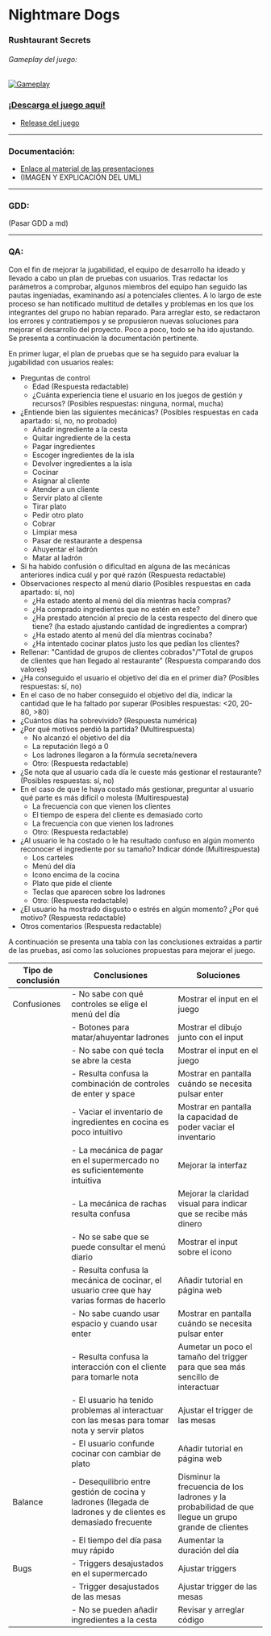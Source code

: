 # Nightmare Dogs
### Rushtaurant Secrets

###### Gameplay del juego:
[![Gameplay](https://imgur.com/LPyujLi.png)](https://drive.google.com/file/d/10_YlJI0IKXg_S6E_47FBobYrS6awHKzf/view?usp=sharing)
### [¡Descarga el juego aquí!](https://ucm-fdi-disia.github.io/Nightmare-Dogs/ "Página web")
- [Release del juego](github.com/UCM-FDI-DISIA/Nightmare-Dogs/releases/latest/ "Release del juego")


------------
### Documentación:
- [Enlace al material de las presentaciones](https://drive.google.com/drive/folders/1a7Z0Bc-AFx-a9P5l2t9r2TmYJNg2jmCD?usp=share_linkhttps://drive.google.com/drive/folders/1a7Z0Bc-AFx-a9P5l2t9r2TmYJNg2jmCD?usp=share_link "Enlace al material de las presentaciones")
- (IMAGEN Y EXPLICACIÓN DEL UML)

------------


### GDD:
(Pasar GDD a md)

------------
### QA:
Con el fin de mejorar la jugabilidad, el equipo de desarrollo ha ideado y llevado a cabo un plan de pruebas con usuarios. Tras redactar los parámetros a comprobar, algunos miembros del equipo han seguido las pautas ingeniadas, examinando así a potenciales clientes. A lo largo de este proceso se han notificado multitud de detalles y problemas en los que los integrantes del grupo no habían reparado. Para arreglar esto, se redactaron los errores y contratiempos y se propusieron nuevas soluciones para mejorar el desarrollo del proyecto. Poco a poco, todo se ha ido ajustando. Se presenta a continuación la documentación pertinente.

En primer lugar, el plan de pruebas que se ha seguido para evaluar la jugabilidad con usuarios reales:
- Preguntas de control
    - Edad (Respuesta redactable)
    - ¿Cuánta experiencia tiene el usuario en los juegos de gestión y recursos? (Posibles respuestas: ninguna, normal, mucha)
- ¿Entiende bien las siguientes mecánicas? (Posibles respuestas en cada apartado: sí, no, no probado)
    - Añadir ingrediente a la cesta	
    - Quitar ingrediente de la cesta	
    - Pagar ingredientes	
    - Escoger ingredientes de la isla	
    - Devolver ingredientes a la isla	
    - Cocinar	
    - Asignar al cliente	
    - Atender a un cliente	
    - Servir plato al cliente	
    - Tirar plato	
    - Pedir otro plato	
    - Cobrar	
    - Limpiar mesa	
    - Pasar de restaurante a despensa	
    - Ahuyentar el ladrón	
    - Matar al ladrón
- Si ha habido confusión o dificultad en alguna de las mecánicas anteriores indica cuál y por qué razón (Respuesta redactable)
- Observaciones respecto al menú diario (Posibles respuestas en cada apartado: sí, no)
    - ¿Ha estado atento al menú del día mientras hacía compras? 	
    - ¿Ha comprado ingredientes que no estén en este?	
    - ¿Ha prestado atención al precio de la cesta respecto del dinero que tiene? (ha estado ajustando cantidad de ingredientes a comprar)	
    - ¿Ha estado atento al menú del día mientras cocinaba?	
    - ¿Ha intentado cocinar platos justo los que pedían los clientes?
- Rellenar: "Cantidad de grupos de clientes cobrados"/"Total de grupos de clientes que han llegado al restaurante" (Respuesta comparando dos valores)
- ¿Ha conseguido el usuario el objetivo del día en el primer día? (Posibles respuestas: sí, no)
- En el caso de no haber conseguido el objetivo del día, indicar la cantidad que le ha faltado por superar (Posibles respuestas: <20, 20-80, >80)
- ¿Cuántos días ha sobrevivido? (Respuesta numérica)
- ¿Por qué motivos perdió la partida? (Multirespuesta)
    - No alcanzó el objetivo del día
    - La reputación llegó a 0
    - Los ladrones llegaron a la fórmula secreta/nevera
    - Otro: (Respuesta redactable)
- ¿Se nota que al usuario cada día le cueste más gestionar el restaurante? (Posibles respuestas: sí, no)
- En el caso de que le haya costado más gestionar, preguntar al usuario qué parte es más difícil o molesta (Multirespuesta)
    - La frecuencia con que vienen los clientes
    - El tiempo de espera del cliente es demasiado corto
    - La frecuencia con que vienen los ladrones
    - Otro: (Respuesta redactable)
- ¿Al usuario le ha costado o le ha resultado confuso en algún momento reconocer el ingrediente por su tamaño? Indicar dónde (Multirespuesta)
    - Los carteles
    - Menú del día
    - Icono encima de la cocina
    - Plato que pide el cliente
    - Teclas que aparecen sobre los ladrones
    - Otro: (Respuesta redactable)
- ¿El usuario ha mostrado disgusto o estrés en algún momento? ¿Por qué motivo? (Respuesta redactable)
- Otros comentarios (Respuesta redactable)

A continuación se presenta una tabla con las conclusiones extraídas a partir de las pruebas, así como las soluciones propuestas para mejorar el juego.

| Tipo de conclusión | Conclusiones | Soluciones |
|--------------------|--------------|------------|
| Confusiones        | - No sabe con qué controles se elige el menú del día | Mostrar el input en el juego |
|                    | - Botones para matar/ahuyentar ladrones | Mostrar el dibujo junto con el input |
|                    | - No sabe con qué tecla se abre la cesta  | Mostrar el input en el juego |
|                    | - Resulta confusa la combinación de controles de enter y space | Mostrar en pantalla cuándo se necesita pulsar enter   |
|                    | - Vaciar el inventario de ingredientes en cocina es poco intuitivo | Mostrar en pantalla la capacidad de poder vaciar el inventario |
|                    | - La mecánica de pagar en el supermercado no es suficientemente intuitiva  | Mejorar la interfaz   |
|                    | - La mecánica de rachas resulta confusa  | Mejorar la claridad visual para indicar que se recibe más dinero |
|                    | - No se sabe que se puede consultar el menú diario  | Mostrar el input sobre el icono |
|                    | - Resulta confusa la mecánica de cocinar, el usuario cree que hay varias formas de hacerlo  | Añadir tutorial en página web |
|                    | - No sabe cuando usar espacio y cuando usar enter  | Mostrar en pantalla cuándo se necesita pulsar enter |
|                    | - Resulta confusa la interacción con el cliente para tomarle nota   | Aumetar un poco el tamaño del trigger para que sea más sencillo de interactuar |
|                    | - El usuario ha tenido problemas al interactuar con las mesas para tomar nota y servir platos  | Ajustar el trigger de las mesas |
|                    | - El usuario confunde cocinar con cambiar de plato  | Añadir tutorial en página web |
|Balance             | - Desequilibrio entre gestión de cocina y ladrones (llegada de ladrones y de clientes es demasiado frecuente   | Disminur la frecuencia de los ladrones y la probabilidad de que llegue un grupo grande de clientes |
|                    | - El tiempo del día pasa muy rápido  | Aumentar la duración del día  |
|   Bugs             | - Triggers desajustados en el supermercado | Ajustar triggers   |
|                    | - Trigger desajustados de las mesas  | Ajustar trigger de las mesas |
|                    | - No se pueden añadir ingredientes a la cesta  | Revisar y arreglar código |